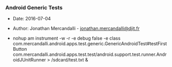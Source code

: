### Android Generic Tests
* Date: 2016-07-04
* Author: Jonathan Mercandalli - jonathan.mercandalli@djit.fr

* nohup am instrument -w -r   -e debug false -e class com.mercandalli.android.apps.test.generic.GenericAndroidTest#testFirstButton com.mercandalli.android.apps.test.test/android.support.test.runner.AndroidJUnitRunner > /sdcard/test.txt &